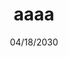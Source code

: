 ---
title: aaaa
select: option c
multi-select:
  - option a
  - option b
  - option d
date: 04/18/2030
time: 19:20
---